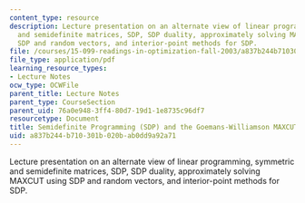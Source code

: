 ```yaml
---
content_type: resource
description: Lecture presentation on an alternate view of linear programming, symmetric
  and semidefinite matrices, SDP, SDP duality, approximately solving MAXCUT using
  SDP and random vectors, and interior-point methods for SDP.
file: /courses/15-099-readings-in-optimization-fall-2003/a837b244b710301b020bab0dd9a92a71_ses1_goemans1.pdf
file_type: application/pdf
learning_resource_types:
- Lecture Notes
ocw_type: OCWFile
parent_title: Lecture Notes
parent_type: CourseSection
parent_uid: 76a0e948-3ff4-80d7-19d1-1e8735c96df7
resourcetype: Document
title: Semidefinite Programming (SDP) and the Goemans-Williamson MAXCUT Paper
uid: a837b244-b710-301b-020b-ab0dd9a92a71
---
```

Lecture presentation on an alternate view of linear programming, symmetric and semidefinite matrices, SDP, SDP duality, approximately solving MAXCUT using SDP and random vectors, and interior-point methods for SDP.

